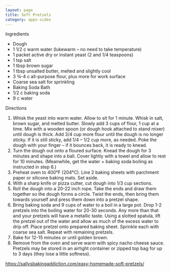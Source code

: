 ```yaml
---
layout: page
title: Soft Pretzels
category: apps-sides
---
```


Ingredients

  * Dough
  * 1 1/2 c warm water (lukewarm – no need to take temperature)
  * 1 packet active dry or instant yeast (2 and 1/4 teaspoons)
  * 1 tsp salt
  * 1 tbsp brown sugar
  * 1 tbsp unsalted butter, melted and slightly cool
  * 3 ¾-4 c all-purpose flour, plus more for work surface
  * Coarse sea salt for sprinkling
  * Baking Soda Bath
  * 1/2 c baking soda
  * 9 c water

Directions

  1. Whisk the yeast into warm water. Allow to sit for 1 minute. Whisk in salt, brown sugar, and melted butter. Slowly add 3 cups of flour, 1 cup at a time. Mix with a wooden spoon (or dough hook attached to stand mixer) until dough is thick. Add 3/4 cup more flour until the dough is no longer sticky. If it is still sticky, add 1/4 – 1/2 cup more, as needed. Poke the dough with your finger – if it bounces back, it is ready to knead.
  2. Turn the dough out onto a floured surface. Knead the dough for 3 minutes and shape into a ball. Cover lightly with a towel and allow to rest for 10 minutes. (Meanwhile, get the water + baking soda boiling as instructed in step 6.)
  3. Preheat oven to 400°F (204°C). Line 2 baking sheets with parchment paper or silicone baking mats. Set aside.
  4. With a sharp knife or pizza cutter, cut dough into 1/3 cup sections.
  5. Roll the dough into a 20-22 inch rope. Take the ends and draw them together so the dough forms a circle. Twist the ends, then bring them towards yourself and press them down into a pretzel shape.
  6. Bring baking soda and 9 cups of water to a boil in a large pot. Drop 1-2 pretzels into the boiling water for 20-30 seconds. Any more than that and your pretzels will have a metallic taste. Using a slotted spatula, lift the pretzel out of the water and allow as much of the excess water to drip off. Place pretzel onto prepared baking sheet. Sprinkle each with coarse sea salt. Repeat with remaining pretzels.
  7. Bake for 12-15 minutes or until golden brown.
  8. Remove from the oven and serve warm with spicy nacho cheese sauce. Pretzels may be stored in an airtight container or zipped top bag for up to 3 days (they lose a little softness).

<https://sallysbakingaddiction.com/easy-homemade-soft-pretzels/>